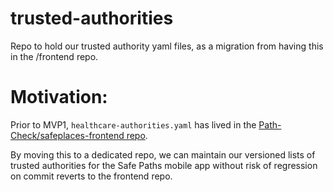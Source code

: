 # trusted-authorities
Repo to hold our trusted authority yaml files, as a migration from having this in the /frontend repo.

# Motivation:
Prior to MVP1, `healthcare-authorities.yaml` has lived in the [Path-Check/safeplaces-frontend repo](hhttps://github.com/Path-Check/safeplaces-frontend).

By moving this to a dedicated repo, we can maintain our versioned lists of trusted authorities for the Safe Paths mobile app without risk of regression on commit reverts to the frontend repo.
